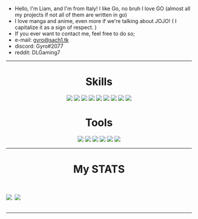 + Hello, I'm Liam, and I'm from Italy! I like Go, no bruh I love GO 
  (almost all my projects if not all of them are written in go)
+ I love manga and anime, even more if we're talking about JOJO! ( I capitalize it as a sign of respect. )
+ If you ever want to contact me, feel free to do so;
+ e-mail: gyro@sach1.tk
+ discord: Gyro#2077
+ reddit: DLGaming7

---

<h1 align="center">Skills</h1>
<div align="center">
  <img src="https://img.shields.io/badge/go%20-%23323330.svg?&style=for-the-badge&logo=go&logoColor=%23F7DF1E"/>
  <img src="https://img.shields.io/badge/c-sharp%20-%2343853D.svg?&style=for-the-badge&logo=c-sharp&logoColor=white"/>
  <img src="https://img.shields.io/badge/swift%20-%23007ACC.svg?&style=for-the-badge&logo=swift&logoColor=white"/>
  <img src="https://img.shields.io/badge/assembly-%23ED8B00.svg?&style=for-the-badge&logo=automatic&logoColor=white"/>
  <img src="https://img.shields.io/badge/git%20-%FCC624.svg?&style=for-the-badge&logo=git&logoColor=white"/>
  <img src="https://img.shields.io/badge/HTML5-E34F26?style=for-the-badge&logo=html5&logoColor=white"/>
  <img src="https://img.shields.io/badge/CSS3-1572B6?style=for-the-badge&logo=css3&logoColor=white"/>
  <img src="https://img.shields.io/badge/Markdown-000000?style=for-the-badge&logo=markdown&logoColor=white"/>
  <img src="https://img.shields.io/badge/github%20-%23121011.svg?&style=for-the-badge&logo=github&logoColor=white"/>
</div>
<h1 align="center">Tools</h1>
<div align="center">
  <img src="https://img.shields.io/static/v1?label=IDE&message=GoLand&color=blue&logo=intellij-idea&style=for-the-badge&logoColor=coral">
  <img src="https://img.shields.io/static/v1?label=Distro&message=Feren-OS&color=orange&logo=linux&style=for-the-badge&logoColor=white">
  <img src="https://img.shields.io/static/v1?label=Shell&message=Konsole&color=black&logo=powershell&style=for-the-badge&logoColor=white">
  <img src="https://img.shields.io/static/v1?label=Editor&message=VIM&color=cyan&logo=vim&style=for-the-badge&logoColor=green">
  <img src="https://img.shields.io/static/v1?&label=Software&message=Visual%20Studio&color=purple&logo=visual-studio&style=for-the-badge&logoColor=light%20blue">
  <img src="https://img.shields.io/static/v1?&label=Browser&message=Waterfox&color=blue&logo=firefox&style=for-the-badge&logoColor=yellow">
</div>

---

<h1 align="center">My STATS<h1>

<a href="https://github.com/gyro7/gyro7">
   <img align="center" src="https://github-readme-stats.vercel.app/api/top-langs/?username=gyro7&hide_border=true"/></a>
<a href="https://github.com/gyro7/gyro7">
  <img align="center" src="https://github-readme-stats.gyro7.vercel.app/api?username=gyro7&hide_border=true&show_icons=true&count_private=true&langs_count=10&?theme=dracula"/>
</a>

---
